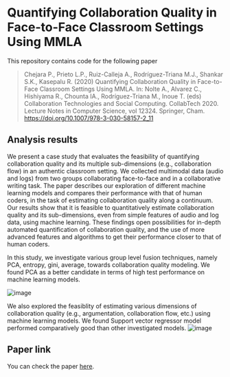 # Quantifying Collaboration Quality in Face-to-Face Classroom Settings Using MMLA


This repository contains code for the following paper

> Chejara P., Prieto L.P., Ruiz-Calleja A., Rodríguez-Triana M.J., Shankar S.K., Kasepalu R. (2020) Quantifying Collaboration Quality in Face-to-Face Classroom Settings Using MMLA. In: Nolte A., Alvarez C., Hishiyama R., Chounta IA., Rodríguez-Triana M., Inoue T. (eds) Collaboration Technologies and Social Computing. CollabTech 2020. Lecture Notes in Computer Science, vol 12324. Springer, Cham. https://doi.org/10.1007/978-3-030-58157-2_11


## Analysis results
We present a case study that evaluates the feasibility of quantifying collaboration quality and its multiple sub-dimensions (e.g., collaboration flow) in an authentic classroom setting. We collected multimodal data (audio and logs) from two groups collaborating face-to-face and in a collaborative writing task. The paper describes our exploration of different machine learning models and compares their performance with that of human coders, in the task of estimating collaboration quality along a continuum.  Our results show that it is feasible to quantitatively estimate collaboration quality and its sub-dimensions, even from simple features of audio and log data, using machine learning.  These findings open possibilities for in-depth automated quantification of collaboration quality, and the use of more advanced features and algorithms to get their performance closer to that of human coders.

In this study, we investigate various group level fusion techniques, namely PCA, entropy, gini, average, towards collaboration quality modeling. We found PCA as a better candidate in terms of high test performance on machine learning models.

![image](https://user-images.githubusercontent.com/21138354/148178452-4d95c013-3741-407d-83e6-f1fff21cf7d2.png)

We also explored the feasiblity of estimating various dimensions of collaboration quality (e.g., argumentation, collaboration flow, etc.) using machine learning models. We found Support vector regressor model performed comparatively good than other investigated models.
![image](https://user-images.githubusercontent.com/21138354/148178677-bb6e9176-8803-426b-8c6a-e08af23531e5.png)


## Paper link
You can check the paper [here](https://www.researchgate.net/publication/343984939_Quantifying_Collaboration_Quality_in_Face-to-Face_Classroom_Settings_Using_MMLA).




